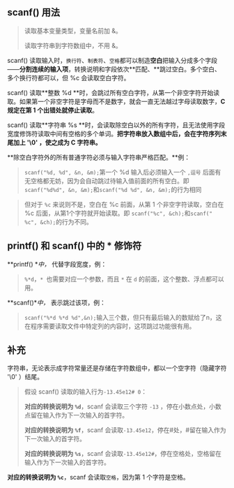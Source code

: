 ##  scanf() 用法

> 读取基本变量类型，变量名前加 &。
> 
> 读取字符串到字符数组中，不用 &。

scanf() 读取输入时，`换行符`、`制表符`、`空格`都可以制造**空白**把输入分成多个字段——**分割连续的输入项**，转换说明和字段依次**匹配、**跳过空白。多个空白、多个换行符都可以，但 %c 会读取空白字符。

scanf() 读取**整数 %d **时，会跳过所有空白字符，从第一个非空字符开始读取。如果第一个非空字符是字母而不是数字，就会一直无法越过字母读取数字，**C 规定在第 1 个出错处就停止读取**。

scanf() 读取**字符串 %s **时，会读取除空白以外的所有字符，且无法使用字段宽度修饰符读取中间有空格的多个单词。**把字符串放入数组中后，会在字符序列末尾加上 '\0' ，使之成为 C 字符串。**

**除空白字符外的所有普通字符必须与输入字符串严格匹配。**例：

>`scanf("%d, %d", &n, &m);`第一个 %d 输入后必须输入一个 `,逗号` 后面有无空格都无妨，因为会自动跳过待输入值前面的所有空白。即 `scanf("%d%d", &n, &m);`和`scanf("%d %d", &n, &m);`的行为相同

>但对于 `%c` 来说则不是，空白在 %c 前面，从第 1 个非空字符读取，空白在 %c 后面，从第1个字符就开始读取。即 `scanf("%c", &ch);`和`scanf(" %c", &ch);`的行为不同。

## printf() 和 scanf() 中的 * 修饰符
**printf() **中，* 代替字段宽度，例：

>`%*d`，`* `也需要对应一个参数，而且 `*` 在 `d` 的前面，这个整数、浮点都可以用。

**scanf()**中，* 表示跳过该项，例：

>`scanf("%*d %*d %d",&n);`输入三个数，但只有最后输入的数赋给了n，这在程序需要读取文件中特定列的内容时，这项跳过功能很有用。

## 补充

字符串，无论表示成字符常量还是存储在字符数组中，都以一个空字符（隐藏字符  '\0' ）结尾。

>假设 scanf() 读取的输入行为`-13.45e12# 0`：
>
>**对应的转换说明为 `%d`**，scanf 会读取三个字符 `-13` ，停在小数点处，小数点留在输入作为下一次输入的首字符。
>
>**对应的转换说明为 `%f`**，scanf 会读取`-13.45e12`，停在#处，#留在输入作为下一次输入的首字符。
>
>**对应的转换说明为 `%s`**，scanf 会读取`-13.45e12#`，停在空格处，空格留在输入作为下一次输入的首字符。
>
**对应的转换说明为 `%c`**，scanf 会读取`空格`，因为第 1 个字符是空格。